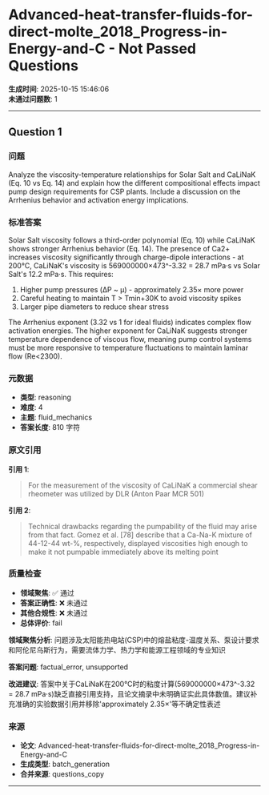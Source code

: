 # Advanced-heat-transfer-fluids-for-direct-molte_2018_Progress-in-Energy-and-C - Not Passed Questions

**生成时间**: 2025-10-15 15:46:06  
**未通过问题数**: 1

---

## Question 1

### 问题

Analyze the viscosity-temperature relationships for Solar Salt and CaLiNaK (Eq. 10 vs Eq. 14) and explain how the different compositional effects impact pump design requirements for CSP plants. Include a discussion on the Arrhenius behavior and activation energy implications.

### 标准答案

Solar Salt viscosity follows a third-order polynomial (Eq. 10) while CaLiNaK shows stronger Arrhenius behavior (Eq. 14). The presence of Ca2+ increases viscosity significantly through charge-dipole interactions - at 200°C, CaLiNaK's viscosity is 569000000×473^-3.32 = 28.7 mPa·s vs Solar Salt's 12.2 mPa·s. This requires:
1) Higher pump pressures (ΔP ~ μ) - approximately 2.35× more power
2) Careful heating to maintain T > Tmin+30K to avoid viscosity spikes
3) Larger pipe diameters to reduce shear stress

The Arrhenius exponent (3.32 vs 1 for ideal fluids) indicates complex flow activation energies. The higher exponent for CaLiNaK suggests stronger temperature dependence of viscous flow, meaning pump control systems must be more responsive to temperature fluctuations to maintain laminar flow (Re<2300).

### 元数据

- **类型**: reasoning
- **难度**: 4
- **主题**: fluid_mechanics
- **答案长度**: 810 字符

### 原文引用

**引用 1**:
> For the measurement of the viscosity of CaLiNaK a commercial shear rheometer was utilized by DLR (Anton Paar MCR 501)

**引用 2**:
> Technical drawbacks regarding the pumpability of the fluid may arise from that fact. Gomez et al. [78] describe that a Ca-Na-K mixture of 44-12-44 wt-%, respectively, displayed viscosities high enough to make it not pumpable immediately above its melting point

### 质量检查

- **领域聚焦**: ✅ 通过
- **答案正确性**: ❌ 未通过
- **其他合规性**: ❌ 未通过
- **总体评价**: fail

**领域聚焦分析**: 问题涉及太阳能热电站(CSP)中的熔盐粘度-温度关系、泵设计要求和阿伦尼乌斯行为，需要流体力学、热力学和能源工程领域的专业知识

**答案问题**: factual_error, unsupported

**改进建议**: 答案中关于CaLiNaK在200°C时的粘度计算(569000000×473^-3.32 = 28.7 mPa·s)缺乏直接引用支持，且论文摘录中未明确证实此具体数值。建议补充准确的实验数据引用并移除'approximately 2.35×'等不确定性表述

### 来源

- **论文**: Advanced-heat-transfer-fluids-for-direct-molte_2018_Progress-in-Energy-and-C
- **生成类型**: batch_generation
- **合并来源**: questions_copy

---

